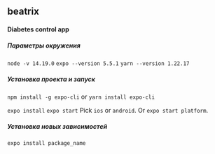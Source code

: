 ## beatrix

#### Diabetes control app

##### Параметры окружения
`node -v 14.19.0`
`expo --version 5.5.1`
`yarn --version 1.22.17`

##### Установка проекта и запуск
`npm install -g expo-cli`
or
`yarn install expo-cli`

`expo install`
`expo start`
Pick `ios` or `android`.
Or `expo start platform`.

##### Установка новых зависимостей
`expo install package_name`